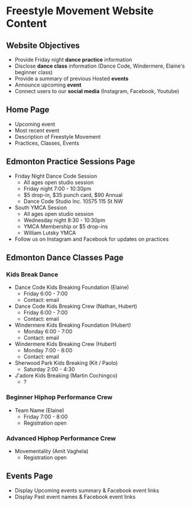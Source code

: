 # Freestyle Movement Website Content

## Website Objectives

* Provide Friday night **dance practice** information
* Disclose **dance class** information (Dance Code, Windermere, Elaine's beginner class)
* Provide a summary of previous Hosted **events**
* Announce upcoming **event**
* Connect users to our **social media** (Instagram, Facebook, Youtube)


## Home Page
* Upcoming event
* Most recent event
* Description of Freestyle Movement
* Practices, Classes, Events

## Edmonton Practice Sessions Page
* Friday Night Dance Code Session
    * All ages open studio session
    * Friday night 7:00 - 10:30pm
    * $5 drop-in, $35 punch card, $90 Annual
    * Dance Code Studio Inc. 10575 115 St NW
* South YMCA Session
    * All ages open studio session
    * Wednesday night 8:30 - 10:30pm
    * YMCA Membership or $5 drop-ins
    * William Lutsky YMCA
* Follow us on Instagram and Facebook for updates on practices

## Edmonton Dance Classes Page

### Kids Break Dance
* Dance Code Kids Breaking Foundation (Elaine)
    * Friday 6:00 - 7:00
    * Contact: email
* Dance Code Kids Breaking Crew (Nathan, Hubert)
    * Friday 6:00 - 7:00
    * Contact: email
* Windermere Kids Breaking Foundation (Hubert)
    * Monday 6:00 - 7:00
    * Contact: email
* Windermere Kids Breaking Crew (Hubert)
    * Monday 7:00 - 8:00
    * Contact: email
* Sherwood Park Kids Breaking (Kit / Paolo)
    * Saturday 2:00 - 4:30
* J'adore Kids Breaking (Martin Cochingco)
    * ?

### Beginner Hiphop Performance Crew
* Team Name (Elaine)
    * Friday 7:00 - 8:00
    * Registration open

### Advanced Hiphop Performance Crew
* Movementality (Amit Vaghela)
    * Registration open

## Events Page
* Display Upcoming events summary & Facebook event links
* Display Past event names & Facebook event links
